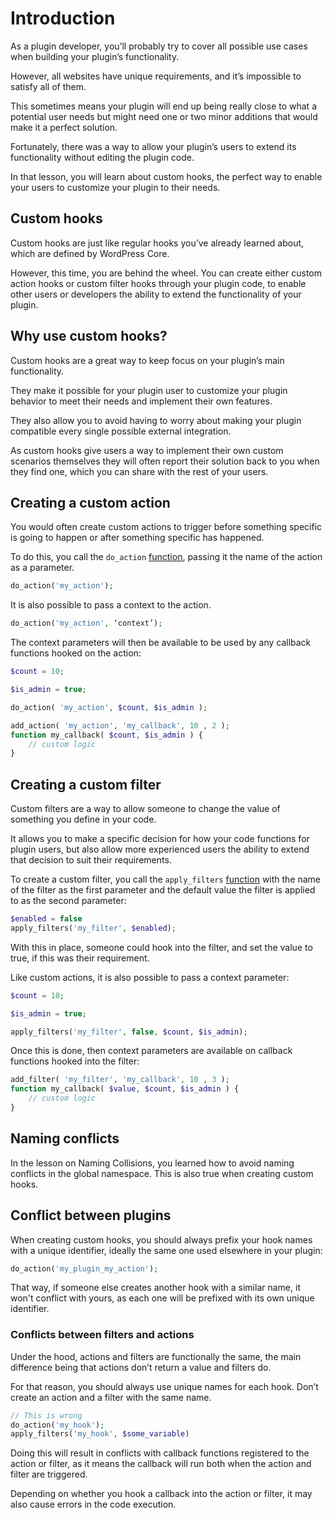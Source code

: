 <!-- Original script by Cyrille C: https://github.com/CrochetFeve0251 -->

# Introduction

As a plugin developer, you’ll probably try to cover all possible use cases when building your plugin’s functionality.

However, all websites have unique requirements, and it’s impossible to satisfy all of them.

This sometimes means your plugin will end up being really close to what a potential user needs but might need one or two minor additions that would make it a perfect solution.

Fortunately, there was a way to allow your plugin’s users to extend its functionality without editing the plugin code.

In that lesson, you will learn about custom hooks, the perfect way to enable your users to customize your plugin to their needs.

## Custom hooks

Custom hooks are just like regular hooks you’ve already learned about, which are defined by WordPress Core.

However, this time, you are behind the wheel. You can create either custom action hooks or custom filter hooks through your plugin code, to enable other users or developers the ability to extend the functionality of your plugin.

## Why use custom hooks?

Custom hooks are a great way to keep focus on your plugin’s main functionality.

They make it possible for your plugin user to customize your plugin behavior to meet their needs and implement their own features.

They also allow you to avoid having to worry about making your plugin compatible every single possible external integration.

As custom hooks give users a way to implement their own custom scenarios themselves they will often report their solution back to you when they find one, which you can share with the rest of your users.

## Creating a custom action

You would often create custom actions to trigger before something specific is going to happen or after something specific has happened.

To do this, you call the `do_action` [function](https://developer.wordpress.org/reference/functions/do_action/), passing it the name of the action as a parameter.

```php
do_action('my_action');
```

It is also possible to pass a context to the action.

```php
do_action('my_action', ‘context’);
```

The context parameters will then be available to be used by any callback functions hooked on the action:

```php
$count = 10;

$is_admin = true;

do_action( 'my_action', $count, $is_admin );
```

```php
add_action( 'my_action', 'my_callback', 10 , 2 );
function my_callback( $count, $is_admin ) {
    // custom logic
}
```

## Creating a custom filter

Custom filters are a way to allow someone to change the value of something you define in your code.

It allows you to make a specific decision for how your code functions for plugin users, but also allow more experienced users the ability to extend that decision to suit their requirements.

To create a custom filter, you call the `apply_filters` [function](https://developer.wordpress.org/reference/functions/apply_filters/) with the name of the filter as the first parameter and the default value the filter is applied to as the second parameter:

```php
$enabled = false
apply_filters('my_filter', $enabled);
```

With this in place, someone could hook into the filter, and set the value to true, if this was their requirement.

Like custom actions, it is also possible to pass a context parameter:

```php
$count = 10;

$is_admin = true;

apply_filters('my_filter', false, $count, $is_admin);
```

Once this is done, then context parameters are available on callback functions hooked into the filter:

```php
add_filter( 'my_filter', 'my_callback', 10 , 3 );
function my_callback( $value, $count, $is_admin ) {
    // custom logic
}
```

## Naming conflicts

In the lesson on Naming Collisions, you learned how to avoid naming conflicts in the global namespace. This is also true when creating custom hooks.

## Conflict between plugins

When creating custom hooks, you should always prefix your hook names with a unique identifier, ideally the same one used elsewhere in your plugin:

```php
do_action('my_plugin_my_action');
```

That way, if someone else creates another hook with a similar name, it won't conflict with yours, as each one will be prefixed with its own unique identifier.

### Conflicts between filters and actions

Under the hood, actions and filters are functionally the same, the main difference being that actions don’t return a value and filters do.

For that reason, you should always use unique names for each hook. Don’t create an action and a filter with the same name.

```php
// This is wrong
do_action('my_hook');
apply_filters('my_hook', $some_variable)
```

Doing this will result in conflicts with callback functions registered to the action or filter, as it means the callback will run both when the action and filter are triggered.

Depending on whether you hook a callback into the action or filter, it may also cause errors in the code execution.